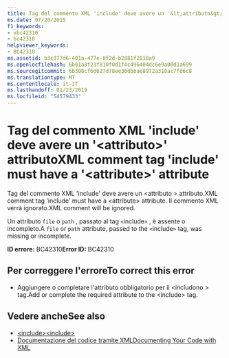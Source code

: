 ```yaml
---
title: Tag del commento XML 'include' deve avere un '&lt;attributo&gt;' attributo
ms.date: 07/20/2015
f1_keywords:
- vbc42310
- bc42310
helpviewer_keywords:
- BC42310
ms.assetid: b3c377d6-401a-477e-8f2d-b2881f2818a9
ms.openlocfilehash: 6b01a8f23f810f0d1f4c496404dc6e9a00d1a699
ms.sourcegitcommit: 6b308cf6d627d78ee36dbbae8972a310ac7fd6c8
ms.translationtype: MT
ms.contentlocale: it-IT
ms.lasthandoff: 01/23/2019
ms.locfileid: "54579433"
---
```

# <a name="xml-comment-tag-include-must-have-a-ltattributegt-attribute"></a><span data-ttu-id="2e9cb-102">Tag del commento XML 'include' deve avere un '&lt;attributo&gt;' attributo</span><span class="sxs-lookup"><span data-stu-id="2e9cb-102">XML comment tag 'include' must have a '&lt;attribute&gt;' attribute</span></span>
<span data-ttu-id="2e9cb-103">Tag del commento XML 'include' deve avere un \<attributo > attributo.</span><span class="sxs-lookup"><span data-stu-id="2e9cb-103">XML comment tag 'include' must have a \<attribute> attribute.</span></span> <span data-ttu-id="2e9cb-104">Il commento XML verrà ignorato.</span><span class="sxs-lookup"><span data-stu-id="2e9cb-104">XML comment will be ignored.</span></span>  
  
 <span data-ttu-id="2e9cb-105">Un attributo `file` o `path` , passato al tag `<`include`>` , è assente o incompleto.</span><span class="sxs-lookup"><span data-stu-id="2e9cb-105">A `file` or `path` attribute, passed to the `<`include`>` tag, was missing or incomplete.</span></span>  
  
 <span data-ttu-id="2e9cb-106">**ID errore:** BC42310</span><span class="sxs-lookup"><span data-stu-id="2e9cb-106">**Error ID:** BC42310</span></span>  
  
## <a name="to-correct-this-error"></a><span data-ttu-id="2e9cb-107">Per correggere l'errore</span><span class="sxs-lookup"><span data-stu-id="2e9cb-107">To correct this error</span></span>  
  
-   <span data-ttu-id="2e9cb-108">Aggiungere o completare l'attributo obbligatorio per il \<includono > tag.</span><span class="sxs-lookup"><span data-stu-id="2e9cb-108">Add or complete the required attribute to the \<include> tag.</span></span>  
  
## <a name="see-also"></a><span data-ttu-id="2e9cb-109">Vedere anche</span><span class="sxs-lookup"><span data-stu-id="2e9cb-109">See also</span></span>
- [<span data-ttu-id="2e9cb-110">\<include></span><span class="sxs-lookup"><span data-stu-id="2e9cb-110">\<include></span></span>](../../visual-basic/language-reference/xmldoc/include.md)
- [<span data-ttu-id="2e9cb-111">Documentazione del codice tramite XML</span><span class="sxs-lookup"><span data-stu-id="2e9cb-111">Documenting Your Code with XML</span></span>](../../visual-basic/programming-guide/program-structure/documenting-your-code-with-xml.md)
